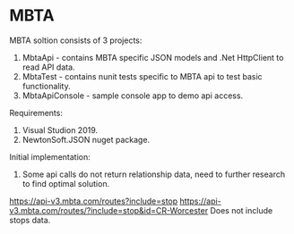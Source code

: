# MBTA

MBTA soltion consists of 3 projects:

1. MbtaApi - contains MBTA specific JSON models and .Net HttpClient to read API data.
2. MbtaTest - contains nunit tests specific to MBTA api to test basic functionality.
3. MbtaApiConsole - sample console app to demo api access.

Requirements:
1. Visual Studion 2019.
2. NewtonSoft.JSON nuget package.

Initial implementation:
1. Some api calls do not return relationship data, need to further research to find optimal solution.

https://api-v3.mbta.com/routes?include=stop
https://api-v3.mbta.com/routes/?include=stop&id=CR-Worcester
Does not include stops data.
